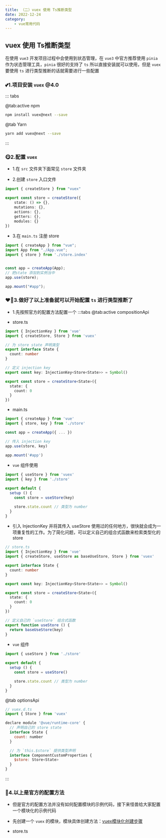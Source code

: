 ```yaml
---
title: （二）vuex 使用 Ts推断类型
date: 2022-12-24
category:
    - vue常用代码
---
```



## vuex 使用 Ts推断类型
在使用 `vue3` 开发项目过程中会使用到状态管理，在 `vue3` 中官方推荐使用 `pinia` 作为状态管理工具，`pinia` 很好的支持了 `ts` 所以直接安装就可以使用，但是 `vuex` 要使用 `ts`  进行类型推断的话就需要进行一些配置

### 💕1.项目安装 `vuex` @4.0
::: tabs

@tab:active npm
```sh
npm install vuex@next --save
```


@tab Yarn
```sh
yarn add vuex@next --save
```

:::

### 😋2.配置 `vuex`
- 1.在 `src` 文件夹下面常见 `store` 文件夹

- 2.创建 `store` 入口文件
```ts
import { createStore } from "vuex"

export const store = createStore({
    state: () => {},
    mutations: {},
    actions: {},
    getters: {},
    modules: {}
})
```

- 3.在 `main.ts` 注册 store
```ts
import { createApp } from "vue";
import App from "./App.vue";
import { store } from './store.index'


const app = createApp(App);
// 把state 添加到实例当中
app.use(store);

app.mount("#app");
```


### ❤‍🔥3.做好了以上准备就可以开始配置 `ts` 进行类型推断了
- 1.先按照官方的配置方法配置一个
:::tabs
@tab:active compositionApi

- store.ts
```ts
import { InjectionKey } from 'vue'
import { createStore, Store } from 'vuex'

// 为 store state 声明类型
export interface State {
  count: number
}

// 定义 injection key
export const key: InjectionKey<Store<State>> = Symbol()

export const store = createStore<State>({
  state: {
    count: 0
  }
})
```

- main.ts
```ts
import { createApp } from 'vue'
import { store, key } from './store'

const app = createApp({ ... })

// 传入 injection key
app.use(store, key)

app.mount('#app')
```

- `vue` 组件使用
```ts
import { useStore } from 'vuex'
import { key } from './store'

export default {
  setup () {
    const store = useStore(key)

    store.state.count // 类型为 number
  }
}
```

- 引入 InjectionKey 并将其传入 useStore 使用过的任何地方，很快就会成为一项重复性的工作。为了简化问题，可以定义自己的组合式函数来检索类型化的 store

```ts
// store.ts
import { InjectionKey } from 'vue'
import { createStore, useStore as baseUseStore, Store } from 'vuex'

export interface State {
  count: number
}

export const key: InjectionKey<Store<State>> = Symbol()

export const store = createStore<State>({
  state: {
    count: 0
  }
})

// 定义自己的 `useStore` 组合式函数
export function useStore () {
  return baseUseStore(key)
}
```

- `vue` 组件
```ts
import { useStore } from './store'

export default {
  setup () {
    const store = useStore()

    store.state.count // 类型为 number
  }
}
```


@tab optionsApi
```js
// vuex.d.ts
import { Store } from 'vuex'

declare module '@vue/runtime-core' {
  // 声明自己的 store state
  interface State {
    count: number
  }

  // 为 `this.$store` 提供类型声明
  interface ComponentCustomProperties {
    $store: Store<State>
  }
}
```
:::


### 💭4.以上是官方的配置方法
- 但是官方的配置方法并没有如何配置模块的示例代码，接下来怪兽给大家配置一个模块化的示例代码

- 先创建一个 `vuex` 的模块，模块具体创建方法：[vuex模块化创建步骤](https://zswei.xyz/zh/Vue/VueX/vuex-8.html)

- store.ts
```ts

```